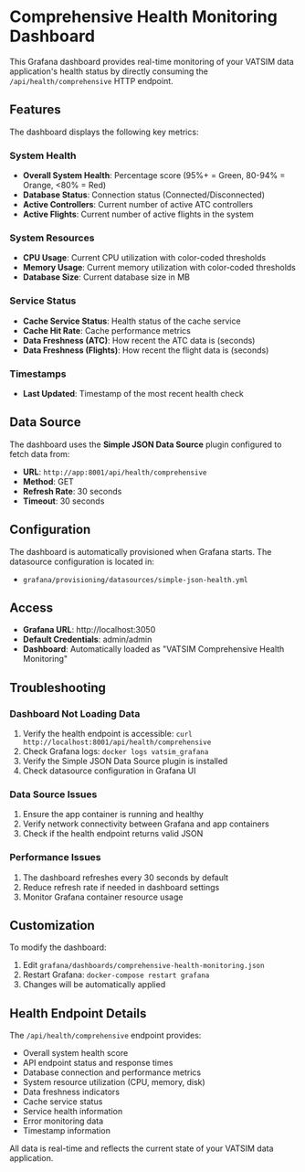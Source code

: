 # Comprehensive Health Monitoring Dashboard

This Grafana dashboard provides real-time monitoring of your VATSIM data application's health status by directly consuming the `/api/health/comprehensive` HTTP endpoint.

## Features

The dashboard displays the following key metrics:

### System Health
- **Overall System Health**: Percentage score (95%+ = Green, 80-94% = Orange, <80% = Red)
- **Database Status**: Connection status (Connected/Disconnected)
- **Active Controllers**: Current number of active ATC controllers
- **Active Flights**: Current number of active flights in the system

### System Resources
- **CPU Usage**: Current CPU utilization with color-coded thresholds
- **Memory Usage**: Current memory utilization with color-coded thresholds
- **Database Size**: Current database size in MB

### Service Status
- **Cache Service Status**: Health status of the cache service
- **Cache Hit Rate**: Cache performance metrics
- **Data Freshness (ATC)**: How recent the ATC data is (seconds)
- **Data Freshness (Flights)**: How recent the flight data is (seconds)

### Timestamps
- **Last Updated**: Timestamp of the most recent health check

## Data Source

The dashboard uses the **Simple JSON Data Source** plugin configured to fetch data from:
- **URL**: `http://app:8001/api/health/comprehensive`
- **Method**: GET
- **Refresh Rate**: 30 seconds
- **Timeout**: 30 seconds

## Configuration

The dashboard is automatically provisioned when Grafana starts. The datasource configuration is located in:
- `grafana/provisioning/datasources/simple-json-health.yml`

## Access

- **Grafana URL**: http://localhost:3050
- **Default Credentials**: admin/admin
- **Dashboard**: Automatically loaded as "VATSIM Comprehensive Health Monitoring"

## Troubleshooting

### Dashboard Not Loading Data
1. Verify the health endpoint is accessible: `curl http://localhost:8001/api/health/comprehensive`
2. Check Grafana logs: `docker logs vatsim_grafana`
3. Verify the Simple JSON Data Source plugin is installed
4. Check datasource configuration in Grafana UI

### Data Source Issues
1. Ensure the app container is running and healthy
2. Verify network connectivity between Grafana and app containers
3. Check if the health endpoint returns valid JSON

### Performance Issues
1. The dashboard refreshes every 30 seconds by default
2. Reduce refresh rate if needed in dashboard settings
3. Monitor Grafana container resource usage

## Customization

To modify the dashboard:
1. Edit `grafana/dashboards/comprehensive-health-monitoring.json`
2. Restart Grafana: `docker-compose restart grafana`
3. Changes will be automatically applied

## Health Endpoint Details

The `/api/health/comprehensive` endpoint provides:
- Overall system health score
- API endpoint status and response times
- Database connection and performance metrics
- System resource utilization (CPU, memory, disk)
- Data freshness indicators
- Cache service status
- Service health information
- Error monitoring data
- Timestamp information

All data is real-time and reflects the current state of your VATSIM data application.

